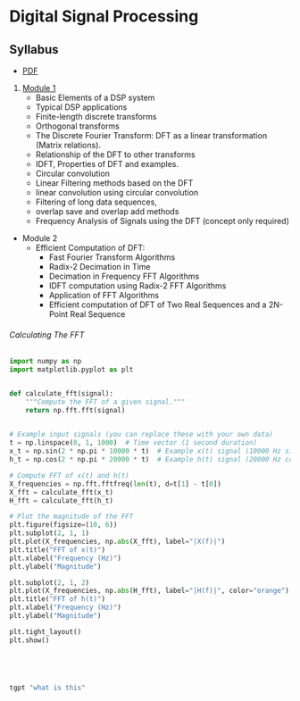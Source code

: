 # Digital Signal Processing
## Syllabus
- [PDF](~/k.pdf)
1. [Module 1](./Module%201)
	- Basic Elements of a DSP system
	- Typical DSP applications
	- Finite-length discrete transforms
	- Orthogonal transforms 
	- The Discrete Fourier Transform: DFT as a linear transformation (Matrix relations).
	- Relationship of the DFT to other transforms
	- IDFT, Properties of DFT and examples.
	- Circular convolution
	- Linear Filtering methods based on the DFT
	- linear convolution using circular convolution
	- Filtering of long data sequences,
	- overlap save and overlap add methods
	- Frequency Analysis of Signals using the DFT (concept only required)
- Module 2
	- Efficient Computation of DFT:
		- Fast Fourier Transform Algorithms
		- Radix-2 Decimation in Time
		- Decimation in Frequency FFT Algorithms
		- IDFT computation using Radix-2 FFT Algorithms
		- Application of FFT Algorithms
		- Efficient computation of DFT of Two Real Sequences and a 2N-Point Real Sequence



###### Calculating The FFT
```python
import numpy as np
import matplotlib.pyplot as plt


def calculate_fft(signal):
    """Compute the FFT of a given signal."""
    return np.fft.fft(signal)

	
# Example input signals (you can replace these with your own data)
t = np.linspace(0, 1, 1000)  # Time vector (1 second duration)
x_t = np.sin(2 * np.pi * 10000 * t)  # Example x(t) signal (10000 Hz sinusoid)
h_t = np.cos(2 * np.pi * 20000 * t)  # Example h(t) signal (20000 Hz cosine)

# Compute FFT of x(t) and h(t)
X_frequencies = np.fft.fftfreq(len(t), d=t[1] - t[0])
X_fft = calculate_fft(x_t)
H_fft = calculate_fft(h_t)

# Plot the magnitude of the FFT
plt.figure(figsize=(10, 6))
plt.subplot(2, 1, 1)
plt.plot(X_frequencies, np.abs(X_fft), label="|X(f)|")
plt.title("FFT of x(t)")
plt.xlabel("Frequency (Hz)")
plt.ylabel("Magnitude")

plt.subplot(2, 1, 2)
plt.plot(X_frequencies, np.abs(H_fft), label="|H(f)|", color="orange")
plt.title("FFT of h(t)")
plt.xlabel("Frequency (Hz)")
plt.ylabel("Magnitude")

plt.tight_layout()
plt.show()


```

```bash




tgpt "what is this"

```